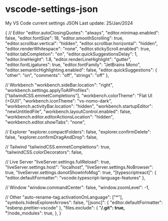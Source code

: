 # vscode-settings-json
My VS Code current settings JSON
Last update: 25/Jan/2024

{
  // Editor
  "editor.autoClosingQuotes": "always",
  "editor.minimap.enabled": false,
  "editor.fontSize": 18,
  "editor.smoothScrolling": true,
  "editor.scrollbar.vertical": "hidden",
  "editor.scrollbar.horizontal": "hidden",
  "editor.renderWhitespace": "none",
  "editor.stickyScroll.enabled": true,
  "editor.tabCompletion": "on",
  "editor.quickSuggestionsDelay": 1,
  "editor.lineHeight": 1.8,
  "editor.renderLineHighlight": "gutter",
  "editor.fontLigatures": true,
  "editor.fontFamily": "JetBrains Mono",
  "editor.semanticHighlighting.enabled": false,
  "editor.quickSuggestions": {
   "other": "on",
   "comments": "off",
   "strings": "off"
  },

  // Workbench
  "workbench.sideBar.location": "right",
  "workbench.settings.applyToAllProfiles": ["tailwindCSS.emmetCompletions"],
  "workbench.colorTheme": "Flat UI (+GUI)",
  "workbench.iconTheme": "vs-nomo-dark",
  "workbench.activityBar.location": "hidden",
  "workbench.startupEditor": "newUntitledFile",
  "workbench.layoutControl.enabled": false,
  "workbench.editor.editorActionsLocation": "hidden",
  "workbench.editor.showTabs": "none",

  // Explorer
  "explorer.compactFolders": false,
  "explorer.confirmDelete": false,
  "explorer.confirmDragAndDrop": false,

  // Tailwind
  "tailwindCSS.emmetCompletions": true,
  "tailwindCSS.colorDecorators": false,

  // Live Server
  "liveServer.settings.fullReload": true,
  "liveServer.settings.host": "localhost",
  "liveServer.settings.NoBrowser": true,
  "liveServer.settings.donotShowInfoMsg": true,
  "[typescriptreact]": {
    "editor.defaultFormatter": "vscode.typescript-language-features"
  },

  // Window
  "window.commandCenter": false,
  "window.zoomLevel": -1,

  // Other
  "auto-rename-tag.activationOnLanguage": ["*"],
  "symbols.hidesExplorerArrows": false,
  "[jsonc]": {
    "editor.defaultFormatter": "esbenp.prettier-vscode"
  },
  "files.exclude": {
    "**/.git": true,
    "**/node_modules": true,
},
}
